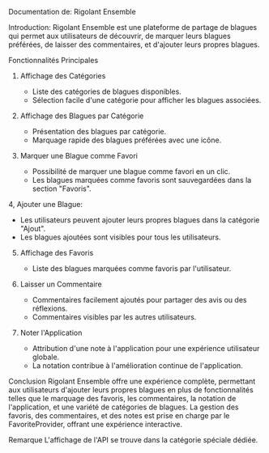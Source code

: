  Documentation de:
 Rigolant Ensemble


Introduction:
Rigolant Ensemble est une plateforme de partage de blagues qui permet aux utilisateurs de découvrir, de marquer leurs blagues préférées, de laisser des commentaires, et d'ajouter leurs propres blagues.

 Fonctionnalités Principales
1. Affichage des Catégories
   - Liste des catégories de blagues disponibles.
   - Sélection facile d'une catégorie pour afficher les blagues associées.

2. Affichage des Blagues par Catégorie
   - Présentation des blagues par catégorie.
   - Marquage rapide des blagues préférées avec une icône.

3. Marquer une Blague comme Favori
   - Possibilité de marquer une blague comme favori en un clic.
   - Les blagues marquées comme favoris sont sauvegardées dans la section "Favoris".

4, Ajouter une Blague:

   - Les utilisateurs peuvent ajouter leurs propres blagues dans la catégorie "Ajout".
   - Les blagues ajoutées sont visibles pour tous les utilisateurs.

5. Affichage des Favoris
   - Liste des blagues marquées comme favoris par l'utilisateur.

6. Laisser un Commentaire
   - Commentaires facilement ajoutés pour partager des avis ou des réflexions.
   - Commentaires visibles par les autres utilisateurs.

7. Noter l'Application
   - Attribution d'une note à l'application pour une expérience utilisateur globale.
   - La notation contribue à l'amélioration continue de l'application.

 Conclusion
Rigolant Ensemble offre une expérience complète, permettant aux utilisateurs d'ajouter leurs propres blagues en plus de fonctionnalités telles que le marquage des favoris, les commentaires, la notation de l'application, et une variété de catégories de blagues. La gestion des favoris, des commentaires, et des notes est prise en charge par le FavoriteProvider, offrant une expérience interactive.

 Remarque
L'affichage de l'API se trouve dans la catégorie spéciale dédiée.
